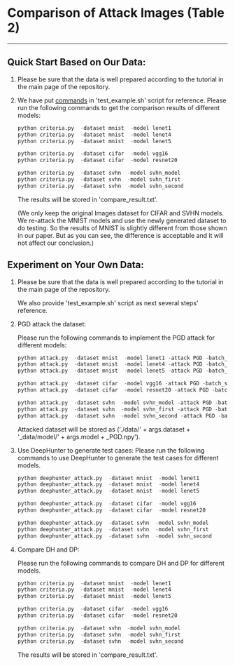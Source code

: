 ﻿# Comparison of Attack Images (Table 2)

---
## Quick Start Based on Our Data:

1. Please be sure that the data is well prepared according to the tutorial in the main page of the repository.

2. We have put [commands](https://github.com/DNNTesting/CovTesting/blob/d462c59c1cbc00c2add20ee0eaf7a9966859788b/Table%202/test_example.sh#L32-L41) in 'test_example.sh' script for reference. Please run the following commands to get the comparison results of different models:

   ```python
   python criteria.py  -dataset mnist  -model lenet1
   python criteria.py  -dataset mnist  -model lenet4
   python criteria.py  -dataset mnist  -model lenet5
   
   python criteria.py  -dataset cifar  -model vgg16
   python criteria.py  -dataset cifar  -model resnet20
   
   python criteria.py  -dataset svhn  -model svhn_model
   python criteria.py  -dataset svhn  -model svhn_first
   python criteria.py  -dataset svhn  -model svhn_second
   ```
   
   The results will be stored in 'compare_result.txt'. 
   
   (We only keep the original Images dataset for CIFAR and SVHN models. We re-attack the MNIST models and use the newly generated dataset to do testing. So the results of MNIST is slightly different from those shown in our paper. But as you can see, the difference is acceptable and it will not affect our conclusion.)



## Experiment on Your Own Data:

1. Please be sure that the data is well prepared according to the tutorial in the main page of the repository.

   

   We also provide 'test_example.sh' script as next several steps' reference.

2. PGD attack the dataset: 

   Please run the following commands to implement the PGD attack for different models:

   ```python
   python attack.py  -dataset mnist  -model lenet1 -attack PGD -batch_size 128
   python attack.py  -dataset mnist  -model lenet4 -attack PGD -batch_size 128
   python attack.py  -dataset mnist  -model lenet5 -attack PGD -batch_size 128
   
   python attack.py  -dataset cifar  -model vgg16 -attack PGD -batch_size 128
   python attack.py  -dataset cifar  -model resnet20 -attack PGD -batch_size 128
   
   python attack.py  -dataset svhn  -model svhn_model -attack PGD -batch_size 128
   python attack.py  -dataset svhn  -model svhn_first -attack PGD -batch_size 128
   python attack.py  -dataset svhn  -model svhn_second -attack PGD -batch_size 128
   ```

   Attacked dataset will be stored as ('./data/' + args.dataset + '_data/model/' + args.model  + _PGD.npy').

3. Use DeepHunter to generate test cases:
   Please run the following commands to use DeepHunter to generate the test cases for different models. 

   ```python
   python deephunter_attack.py  -dataset mnist  -model lenet1
   python deephunter_attack.py  -dataset mnist  -model lenet4
   python deephunter_attack.py  -dataset mnist  -model lenet5
   
   python deephunter_attack.py  -dataset cifar  -model vgg16
   python deephunter_attack.py  -dataset cifar  -model resnet20
   
   python deephunter_attack.py  -dataset svhn  -model svhn_model
   python deephunter_attack.py  -dataset svhn  -model svhn_first
   python deephunter_attack.py  -dataset svhn  -model svhn_second
   ```

4. Compare DH and DP:

   Please run the following commands to compare DH and DP for different models. 

   ```python
   python criteria.py  -dataset mnist  -model lenet1
   python criteria.py  -dataset mnist  -model lenet4
   python criteria.py  -dataset mnist  -model lenet5
   
   python criteria.py  -dataset cifar  -model vgg16
   python criteria.py  -dataset cifar  -model resnet20
   
   python criteria.py  -dataset svhn  -model svhn_model
   python criteria.py  -dataset svhn  -model svhn_first
   python criteria.py  -dataset svhn  -model svhn_second
   ```

   The results will be stored in 'compare_result.txt'. 

   

   

   